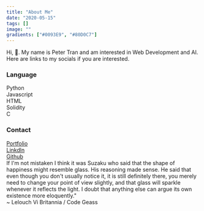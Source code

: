 ```yaml
---
title: "About Me"
date: "2020-05-15"
tags: []
image: ""
gradients: ["#0093E9", "#80D0C7"]
---
```


<div>
<div class="mb-5">
Hi, 👋. My name is Peter Tran and am interested in Web Development and AI. Here are links to my socials if you are interested.
</div>

<div class="row">
    <div class="col-md-4"><h3>Language</h3></div>
    <div class="col-md-8">
        <div class="row">
            <div class="col-md-4">Python</div>
            <div class="col-md-4">Javascript</div>
            <div class="col-md-4">HTML</div>
            <div class="col-md-4">Solidity</div>
            <div class="col-md-4">C</div>
        </div>
    </div>
</div>

<div class="row">
    <div class="col-md-4"><h3>Contact</h3></div>
    <div class="col-md-8">
        <div class="row">
            <div class="col-md-12"><a href="https://z5208980.github.io/me/">Portfolio</a></div>
            <div class="col-md-12"><a href="">Linkdln</a></div>
            <div class="col-md-12"><a href="https://github.com/z5208980">Github</a></div>
        </div>
    </div>
</div>

<div class="text-center">
If I'm not mistaken I think it was Suzaku who said that the shape of happiness might resemble glass. His reasoning made sense. He said that even though you don't usually notice it, it is still definitely there, you merely need to change your point of view slightly, and that glass will sparkle whenever it reflects the light. I doubt that anything else can argue its own existence more eloquently."
<div class="text-secondary">~ Lelouch Vi Britannia / Code Geass</div>
</div>
</div>